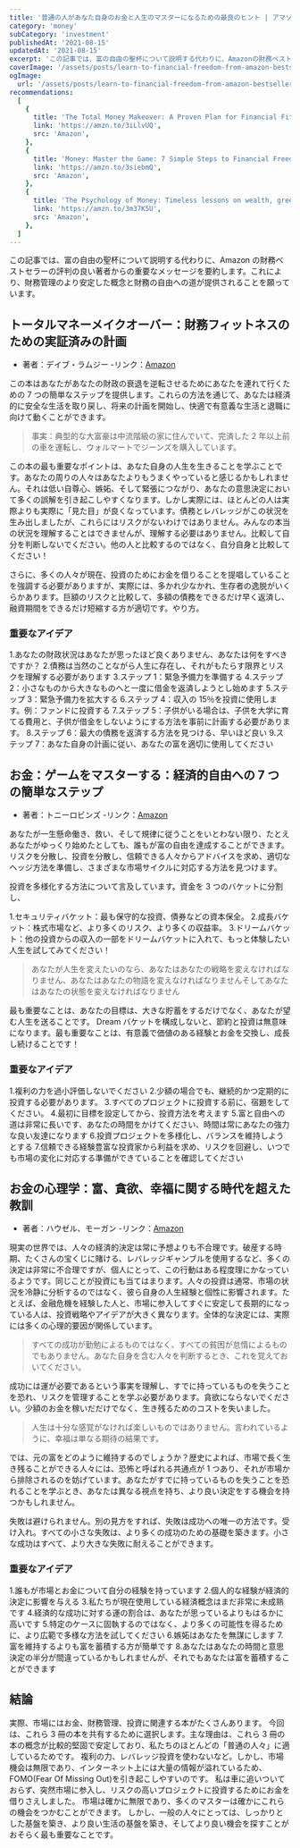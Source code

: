 ```yaml
---
title: '普通の人があなた自身のお金と人生のマスターになるための最良のヒント | アマゾンファイナンスのベストセラーから学ぶ'
category: 'money'
subCategory: 'investment'
publishedAt: '2021-08-15'
updatedAt: '2021-08-15'
excerpt: 'この記事では、富の自由の聖杯について説明する代わりに、Amazonの財務ベストセラーの評判の良い著者からの重要なメッセージを要約します。これにより、財務管理のより安定した概念と財務の自由への道が提供されることを願っています。'
coverImage: '/assets/posts/learn-to-financial-freedom-from-amazon-bestsellers/cover.jpg'
ogImage:
  url: '/assets/posts/learn-to-financial-freedom-from-amazon-bestsellers/cover.jpg'
recommendations:
  [
    {
      title: 'The Total Money Makeover: A Proven Plan for Financial Fitness',
      link: 'https://amzn.to/3iLlvUQ',
      src: 'Amazon',
    },
    {
      title: 'Money: Master the Game: 7 Simple Steps to Financial Freedom',
      link: 'https://amzn.to/3siebmQ',
      src: 'Amazon',
    },
    {
      title: 'The Psychology of Money: Timeless lessons on wealth, greed, and happiness',
      link: 'https://amzn.to/3m37K5U',
      src: 'Amazon',
    },
  ]
---
```


この記事では、富の自由の聖杯について説明する代わりに、Amazon の財務ベストセラーの評判の良い著者からの重要なメッセージを要約します。これにより、財務管理のより安定した概念と財務の自由への道が提供されることを願っています。

## トータルマネーメイクオーバー：財務フィットネスのための実証済みの計画

- 著者：デイブ・ラムジー -リンク：[Amazon](https://amzn.to/3iLlvUQ)

この本はあなたがあなたの財政の衰退を逆転させるためにあなたを連れて行くための 7 つの簡単なステップを提供します。これらの方法を通じて、あなたは経済的に安全な生活を取り戻し、将来の計画を開始し、快適で有意義な生活と退職に向けて動くことができます。

> 事実：典型的な大富豪は中流階級の家に住んでいて、完済した 2 年以上前の車を運転し、ウォルマートでジーンズを購入しています。

この本の最も重要なポイントは、あなた自身の人生を生きることを学ぶことです。あなたの周りの人々はあなたよりもうまくやっていると感じるかもしれません。それは低い自尊心、嫉妬、そして緊張につながり、あなたの意思決定において多くの誤解を引き起こしやすくなります。しかし実際には、ほとんどの人は実際よりも実際に「見た目」が良くなっています。債務とレバレッジがこの状況を生み出しましたが、これらにはリスクがないわけではありません。みんなの本当の状況を理解することはできませんが、理解する必要はありません。比較して自分を判断しないでください。他の人と比較するのではなく、自分自身と比較してください！

さらに、多くの人々が現在、投資のためにお金を借りることを提唱していることを強調する必要がありますが、実際には、多かれ少なかれ、生存者の逸脱がいくらかあります。巨額のリスクと比較して、多額の債務をできるだけ早く返済し、融資期間をできるだけ短縮する方が適切です。やり方。

### 重要なアイデア

1.あなたの財政状況はあなたが思ったほど良くありません、あなたは何をすべきですか？ 2.債務は当然のことながら人生に存在し、それがもたらす限界とリスクを理解する必要があります 3.ステップ 1：緊急予備力を準備する 4.ステップ 2：小さなものから大きなものへと一度に借金を返済しようとし始めます 5.ステップ 3：緊急予備力を拡大する 6.ステップ 4：収入の 15％を投資に使用します。例：ファンドに投資する 7.ステップ 5：子供がいる場合は、子供を大学に育てる費用と、子供が借金をしないようにする方法を事前に計画する必要があります。 8.ステップ 6：最大の債務を返済する方法を見つける、早いほど良い 9.ステップ 7：あなた自身の計画に従い、あなたの富を適切に使用してください

## お金：ゲームをマスターする：経済的自由への 7 つの簡単なステップ

- 著者：トニーロビンズ -リンク：[Amazon](https://amzn.to/3siebmQ)

あなたが一生懸命働き、救い、そして規律に従うことをいとわない限り、たとえあなたがゆっくり始めたとしても、誰もが富の自由を達成することができます。リスクを分散し、投資を分散し、信頼できる人々からアドバイスを求め、適切なヘッジ方法を準備し、さまざまな市場サイクルに対応する方法を見つけます。

投資を多様化する方法について言及しています。資金を 3 つのバケットに分割し、

1.セキュリティバケット：最も保守的な投資、債券などの資本保全。 2.成長バケット：株式市場など、より多くのリスク、より多くの収益率。 3.ドリームバケット：他の投資からの収入の一部をドリームバケットに入れて、もっと体験したい人生を試してみてください！

> あなたが人生を変えたいのなら、あなたはあなたの戦略を変えなければなりません、あなたはあなたの物語を変えなければなりませんそしてあなたはあなたの状態を変えなければなりません

最も重要なことは、あなたの目標は、大きな貯蓄をするだけでなく、あなたが望む人生を送ることです。 Dream バケットを構成しないと、節約と投資は無意味になります。最も重要なことは、有意義で価値のある経験とお金を交換し、成長し続けることです！

### 重要なアイデア

1.複利の力を過小評価しないでください 2.少額の場合でも、継続的かつ定期的に投資する必要があります。 3.すべてのプロジェクトに投資する前に、宿題をしてください。 4.最初に目標を設定してから、投資方法を考えます 5.富と自由への道は非常に長いです、あなたの時間をかけてください、時間は常にあなたの強力な良い友達になります 6.投資プロジェクトを多様化し、バランスを維持しようとする 7.信頼できる経験豊富な投資家から利益を求め、リスクを回避し、いつでも市場の変化に対応する準備ができていることを確認してください

## お金の心理学：富、貪欲、幸福に関する時代を超えた教訓

- 著者：ハウゼル、モーガン -リンク：[Amazon](https://amzn.to/3m37K5U)

現実の世界では、人々の経済的決定は常に予想よりも不合理です。破産する時期、たくさんの宝くじに賭ける、レバレッジギャンブルを使用するなど、多くの決定は非常に不合理ですが、個人にとって、この行動はある程度理にかなっているようです。同じことが投資にも当てはまります。人々の投資は通常、市場の状況を冷静に分析するのではなく、彼ら自身の人生経験と個性に影響されます。たとえば、金融危機を経験した人と、市場に参入してすぐに安定して長期的になっている人は、投資戦略やアイデアが大きく異なります。全体的な決定には、実際には多くの心理的要因が関係しています。

> すべての成功が勤勉によるものではなく、すべての貧困が怠惰によるものでもありません。あなた自身を含む人々を判断するとき、これを覚えておいてください。

成功には運が必要であるという事実を理解し、すでに持っているものを失うことを恐れ、リスクを管理することを学ぶ必要があります。貪欲にならないでください。少額のお金を稼いだだけでなく、生き残るためのコストを失いました。

> 人生は十分な感覚がなければ楽しいものではありません。言われているように、幸福は単なる期待の結果です。

では、元の富をどのように維持するのでしょうか？歴史によれば、市場で長く生き残ることができる人々には、恐怖と呼ばれる共通点が 1 つあり、それが市場から排除されるのを妨げています。あなたがすでに持っているものを失うことを恐れることを学ぶとき、あなたは異なる視点を持ち、より良い決定をする機会を持つかもしれません。

失敗は避けられません。別の見方をすれば、失敗は成功への唯一の方法です。受け入れ。すべての小さな失敗は、より多くの成功のための基礎を築きます。小さな成功はすべて、より大きな失敗に耐えることができます。

### 重要なアイデア

1.誰もが市場とお金について自分の経験を持っています 2.個人的な経験が経済的決定に影響を与える 3.私たちが現在使用している経済概念はまだ非常に未成熟です 4.経済的な成功に対する運の割合は、あなたが思っているよりもはるかに高いです 5.特定のケースに固執するのではなく、より多くの可能性を得るために、より広範で多様な方法を試してください 6.嫉妬はあなたを無謀にします 7.富を維持するよりも富を蓄積する方が簡単です 8.あなたはあなたの時間と意思決定の半分が間違っているかもしれませんが、それでもあなたは富を蓄積することができます

## 結論

実際、市場にはお金、財務管理、投資に関連する本がたくさんあります。 今回は、これら 3 冊の本を共有するために選択します。主な理由は、これら 3 冊の本の概念が比較的堅固で安定しており、私たちのほとんどの「普通の人々」に適しているためです。 複利の力、レバレッジ投資を使わないなど。しかし、市場機会は無限であり、インターネット上には大量の情報が溢れているため、FOMO(Fear Of Missing Out)を引き起こしやすいのです。 私は車に追いついておらず、突然市場に参入し、リスクの高いプロジェクトに投資するためにお金を借りさえしました。 市場は確かに無限であり、多くのマスターは確かにこれらの機会をつかむことができます。 しかし、一般の人々にとっては、しっかりとした基盤を築き、より良い生活の基盤を築き、そしてより良い機会を探すことがおそらく最も重要なことです。
